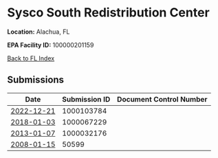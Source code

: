 # Sysco South Redistribution Center

**Location:** Alachua, FL

**EPA Facility ID:** 100000201159

[Back to FL Index](../../index.md)

## Submissions

| Date | Submission ID | Document Control Number |
|------|--------------|-------------------------|
| [2022-12-21](submissions/1000103784.md) | 1000103784 |  |
| [2018-01-03](submissions/1000067229.md) | 1000067229 |  |
| [2013-01-07](submissions/1000032176.md) | 1000032176 |  |
| [2008-01-15](submissions/50599.md) | 50599 |  |
